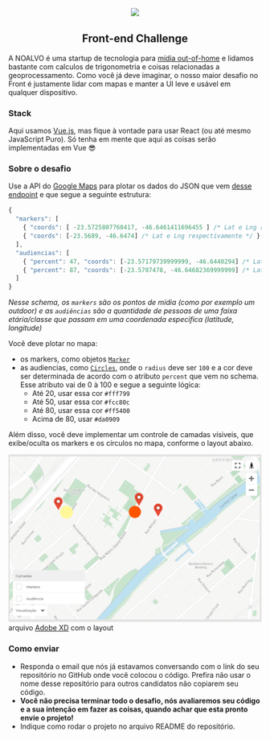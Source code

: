<p align="center">
  <img src="https://vagas.midianoalvo.com.br/img/logo_scopum.ae5c9e8f.png" width="100" />
  <h2 align="center">Front-end Challenge</h2>
</p>

A NOALVO é uma startup de tecnologia para [mídia out-of-home](https://pt.wikipedia.org/wiki/Publicidade_exterior) e lidamos bastante com calculos de trigonometria e coisas relacionadas a geoprocessamento. Como você já deve imaginar, o nosso maior desafio no Front é justamente lidar com mapas e manter a UI leve e usável em qualquer dispositivo.

### Stack

Aqui usamos [Vue.js](http://vuejs.org), mas fique à vontade para usar React (ou até mesmo JavaScript Puro). Só tenha em mente que aqui as coisas serão implementadas em Vue 😎

### Sobre o desafio

Use a API do [Google Maps](https://developers.google.com/maps/documentation/javascript/tutorial) para plotar os dados do JSON que vem [desse endpoint](https://front-challenge.azurewebsites.net/api/markers-audiencias-json) e que segue a seguinte estrutura:

```js
{
  "markers": [
    { "coords": [ -23.5725807760417, -46.6461411696455 ] /* Lat e Lng respectivamente */ },
    { "coords": [-23.5689, -46.6474] /* Lat e Lng respectivamente */ }
  ],
  "audiencias": [
    { "percent": 47, "coords": [-23.57179739999999, -46.6440294] /* Lat e Lng respectivamente */ },
    { "percent": 87, "coords": [-23.5707478, -46.64682369999999] /* Lat e Lng respectivamente */ }
  ]
}
```

_Nesse schema, os `markers` são os pontos de mídia (como por exemplo um outdoor) e as `audiências` são a quantidade de pessoas de uma faixa etária/classe que passam em uma coordenada específica (latitude, longitude)_

Você deve plotar no mapa:
- os markers, como objetos [`Marker`](https://developers.google.com/maps/documentation/javascript/examples/marker-simple)
- as audiencias, como [`Circles`](https://developers.google.com/maps/documentation/javascript/examples/circle-simple), onde o `radius` deve ser `100` e a cor deve ser determinada de acordo com o atributo `percent` que vem no schema. Esse atributo vai de 0 à 100 e segue a seguinte lógica:
  + Até 20, usar essa cor `#fff799`
  + Até 50, usar essa cor `#fcc80c`
  + Até 80, usar essa cor `#ff5400`
  + Acima de 80, usar `#da0909`

Além disso, você deve implementar um controle de camadas vísiveis, que exibe/oculta os markers e os círculos no mapa, conforme o layout abaixo.

![screenshot](assets/example.png)
arquivo [Adobe XD](https://github.com/IgorHalfeld/front-challenge/blob/master/assets/front-challenge.xd) com o layout

### Como enviar

- Responda o email que nós já estavamos conversando com o link do seu repositório no GitHub onde você colocou o código. Prefira não usar o nome desse repositório para outros candidatos não copiarem seu código.
- **Você não precisa terminar todo o desafio, nós avaliaremos seu código e a sua intenção em fazer as coisas, quando achar que esta pronto envie o projeto!**
- Indique como rodar o projeto no arquivo README do repositório.
